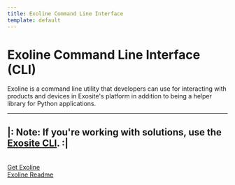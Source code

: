 ```yaml
---
title: Exoline Command Line Interface
template: default
---
```


# Exoline Command Line Interface (CLI)
Exoline is a command line utility that developers can use for interacting with products and devices in Exosite's platform in addition to being a helper library for Python applications. 

------------------------------------------------------------------------------------
|: Note: If you're working with solutions, use the [Exosite CLI](../exosite-cli). :|
------------------------------------------------------------------------------------

<br>[Get Exoline](https://github.com/exosite/exoline)
<br>[Exoline Readme](https://github.com/exosite/exoline#exoline)

<div id="wistia_v918r1aaiq" class="wistia_embed" style="width:640px;height:388px;">&nbsp;</div>
<script charset="ISO-8859-1" src="//fast.wistia.com/assets/external/E-v1.js"></script>
<script>
wistiaEmbed = Wistia.embed("v918r1aaiq");
</script>

